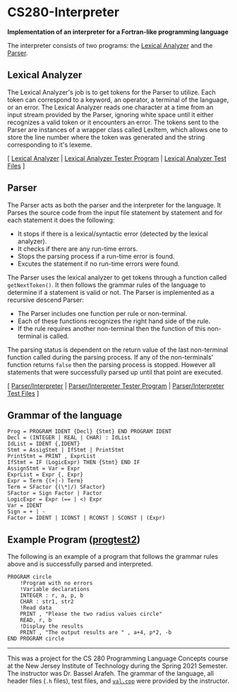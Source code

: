 # CS280-Interpreter
__Implementation of an interpreter for a Fortran-like programming language__

The interpreter consists of two programs: the [Lexical Analyzer](/lex.cpp) and the [Parser](/parseInt.cpp).

## Lexical Analyzer

The Lexical Analyzer's job is to get tokens for the Parser to utilize. Each token can correspond to a keyword, an operator, a terminal of the language, or an error. The Lexical Analyzer reads one character at a time from an input stream provided by the Parser, ignoring white space until it either recognizes a valid token or it encounters an error. The tokens sent to the Parser are instances of a wrapper class called LexItem, which allows one to store the line number where the token was generated and the string corresponding to it's lexeme. 

\[ [Lexical Analyzer](/lex.cpp) | [Lexical Analyzer Tester Program](/lexTester.cpp) | [Lexical Analyzer Test Files](/lexTests/) \]

## Parser

The Parser acts as both the parser and the interpreter for the language. It Parses the source code from the input file statement by statement and for each statement it does the following:
- It stops if there is a lexical/syntactic error (detected by the lexical analyzer).
- It checks if there are any run-time errors.
- Stops the parsing process if a run-time error is found.
- Excutes the statement if no run-time errors were found.

The Parser uses the lexical analyzer to get tokens through a function called `getNextToken()`. It then follows the grammar rules of the language to determine if a statement is valid or not. The Parser is implemented as a recursive descend Parser:

- The Parser includes one function per rule or non-terminal.
- Each of these functions recognizes the right hand side of the rule.
- If the rule requires another non-terminal then the function of this non-terminal is called.

The parsing status is dependent on the return value of the last non-terminal function called during the parsing process. If any of the non-terminals' function returns `false` then the parsing process is stopped. However all statements that were successfully parsed up until that point are executed.

\[ [Parser/Interpreter](/parserInt.cpp) | [Parser/Interpreter Tester Program](/parserTester.cpp) | [Parser/Interpreter Test Files](/parserTests/) \]
## Grammar of the language

```
Prog = PROGRAM IDENT {Decl} {Stmt} END PROGRAM IDENT 
Decl = (INTEGER | REAL | CHAR) : IdList
IdList = IDENT {,IDENT}
Stmt = AssigStmt | IfStmt | PrintStmt
PrintStmt = PRINT , ExprList
IfStmt = IF (LogicExpr) THEN {Stmt} END IF
AssignStmt = Var = Expr
ExprList = Expr {, Expr}
Expr = Term {(+|-) Term}
Term = SFactor {(\*|/) SFactor}
SFactor = Sign Factor | Factor
LogicExpr = Expr (== | <) Expr
Var = IDENT
Sign = + | -
Factor = IDENT | ICONST | RCONST | SCONST | (Expr)
```

## Example Program ([progtest2](/parserTests/progtest2))
The following is an example of a program that follows the grammar rules above and is successfully parsed and interpreted.
```
PROGRAM circle
    !Program with no errors
	!Variable declarations
	INTEGER : r, a, p, b 	
	CHAR : str1, str2
	!Read data
	PRINT , "Please the two radius values circle"
	READ, r, b
	!Display the results
	PRINT , "The output results are " , a+4, p*2, -b
END PROGRAM circle
```
---
This was a project for the CS 280 Programming Language Concepts course at the New Jersey Institute of Technology during the Spring 2021 Semester. The instructor was Dr. Bassel Arafeh. The grammar of the language, all header files (`.h` files), test files, and [`val.cpp`](/val.cpp) were provided by the instructor.
